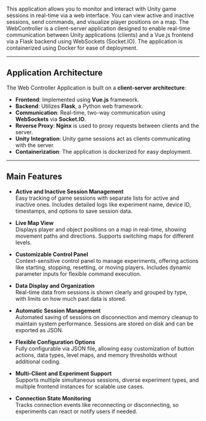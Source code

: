 This application allows you to monitor and interact with Unity game sessions in real-time via a web interface. You can view active and inactive sessions, send commands, and visualize player positions on a map. The WebController is a client-server application designed to enable real-time communication between Unity applications (clients) and a Vue.js frontend via a Flask backend using WebSockets (Socket.IO). The application is containerized using Docker for ease of deployment.

---

## Application Architecture

The Web Controller Application is built on a **client-server architecture**:

- **Frontend**: Implemented using **Vue.js** framework.
- **Backend**: Utilizes **Flask**, a Python web framework.
- **Communication**: Real-time, two-way communication using **WebSockets** via **Socket.IO**.
- **Reverse Proxy**: **Nginx** is used to proxy requests between clients and the server.
- **Unity Integration**: Unity game sessions act as clients communicating with the server.
- **Containerization**: The application is dockerized for easy deployment.

---

## Main Features  

- **Active and Inactive Session Management**  
  Easy tracking of game sessions with separate lists for active and inactive ones. Includes detailed logs like experiment name, device ID, timestamps, and options to save session data.

- **Live Map View**  
  Displays player and object positions on a map in real-time, showing movement paths and directions. Supports switching maps for different levels.

- **Customizable Control Panel**  
  Context-sensitive control panel to manage experiments, offering actions like starting, stopping, resetting, or moving players. Includes dynamic parameter inputs for flexible command execution.

- **Data Display and Organization**  
  Real-time data from sessions is shown clearly and grouped by type, with limits on how much past data is stored.

- **Automatic Session Management**  
  Automated saving of sessions on disconnection and memory cleanup to maintain system performance. Sessions are stored on disk and can be exported as JSON.

- **Flexible Configuration Options**  
  Fully configurable via JSON file, allowing easy customization of button actions, data types, level maps, and memory thresholds without additional coding.

- **Multi-Client and Experiment Support**  
  Supports multiple simultaneous sessions, diverse experiment types, and multiple frontend instances for scalable use cases.

- **Connection State Monitoring**  
  Tracks connection events like reconnecting or disconnecting, so experiments can react or notify users if needed.
